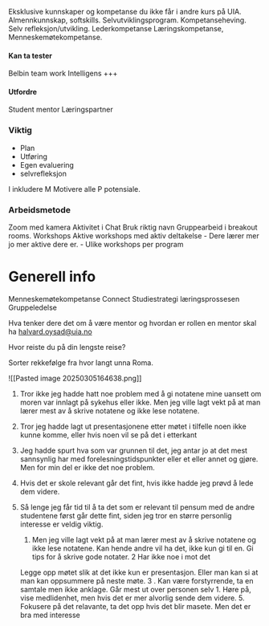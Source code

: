 Eksklusive kunnskaper og kompetanse du ikke får i andre kurs på UIA.
Almennkunnskap, softskills. 
Selvutviklingsprogram. Kompetanseheving. Selv refleksjon/utvikling. 
Lederkompetanse Læringskompetanse, Menneskemøtekompetanse.

#### Kan ta tester
Belbin team work
Intelligens +++
#### Utfordre
Student mentor
Læringspartner

### Viktig
- Plan
- Utføring
- Egen evaluering
- selvrefleksjon

I inkludere
M Motivere alle
P potensiale. 
### Arbeidsmetode
Zoom med kamera
	Aktivitet i Chat
	Bruk riktig navn
	Gruppearbeid i breakout rooms.
Workshops
	Aktive workshops med aktiv deltakelse
	- Dere lærer mer jo mer aktive dere er.
	- Ulike workshops per program

# Generell info
Menneskemøtekompetanse Connect
Studiestrategi læringsprossesen
Gruppeledelse

Hva tenker dere det om å være mentor og hvordan er rollen en mentor skal ha
halvard.oysad@uia.no

Hvor reiste du på din lengste reise?

Sorter rekkefølge fra hvor langt unna Roma.

![[Pasted image 20250305164638.png]]

1. Tror ikke jeg hadde hatt noe problem med å gi notatene mine uansett om moren var innlagt på sykehus eller ikke. Men jeg ville lagt vekt på at man lærer mest av å skrive notatene og ikke lese notatene.
2. Tror jeg hadde lagt ut presentasjonene etter møtet i tilfelle noen ikke kunne komme, eller hvis noen vil se på det i etterkant
3. Jeg hadde spurt hva som var grunnen til det, jeg antar jo at det mest sannsynlig har med forelesningstidspunkter eller et eller annet og gjøre. Men for min del er ikke det noe problem.
4. Hvis det er skole relevant går det fint, hvis ikke hadde jeg prøvd å lede dem videre.
5. Så lenge jeg får tid til å ta det som er relevant til pensum med de andre studentene først går dette fint, siden jeg tror en større personlig interesse er veldig viktig.
   
   1.  Men jeg ville lagt vekt på at man lærer mest av å skrive notatene og ikke lese notatene.
      Kan hende andre vil ha det, ikke kun gi til en.
		Gi tips for å skrive gode notater.
	2 Har ikke noe i mot det
	
	Legge opp møtet slik at det ikke kun er presentasjon.
	Eller man kan si at man kan oppsummere på neste møte.
	3 . Kan være forstyrrende, ta en samtale men ikke anklage.
	   Går mest ut over personen selv
	   1. Høre på, vise medlidenhet, men hvis det er mer alvorlig sende dem videre.
	5. Fokusere på det relavante, ta det opp hvis det blir masete. Men det er bra med interesse